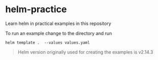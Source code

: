 # helm-practice
Learn helm in practical examples in this repository

To run an example change to the directory and run
```
helm template .  --values values.yaml
```

> Helm version originally used for creating the examples is v2.14.3

